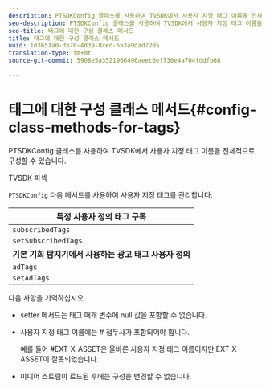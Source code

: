 ```yaml
---
description: PTSDKConfig 클래스를 사용하여 TVSDK에서 사용자 지정 태그 이름을 전체적으로 구성할 수 있습니다.
seo-description: PTSDKConfig 클래스를 사용하여 TVSDK에서 사용자 지정 태그 이름을 전체적으로 구성할 수 있습니다.
seo-title: 태그에 대한 구성 클래스 메서드
title: 태그에 대한 구성 클래스 메서드
uuid: 1d3651a0-3b70-4d3a-8ced-663a9dad7205
translation-type: tm+mt
source-git-commit: 5908e5a3521966496aeec0ef730e4a704fddfb68

---
```



# 태그에 대한 구성 클래스 메서드{#config-class-methods-for-tags}

PTSDKConfig 클래스를 사용하여 TVSDK에서 사용자 지정 태그 이름을 전체적으로 구성할 수 있습니다.

TVSDK 파섹

`PTSDKConfig` 다음 메서드를 사용하여 사용자 지정 태그를 관리합니다.

| **특정 사용자 정의 태그 구독** |
|---|
| `subscribedTags` | 현재 구독 태그 목록을 검색합니다. |
| `setSubscribedTags` | 애플리케이션에 노출될 구독 태그 목록을 설정합니다. |
| **기본 기회 탐지기에서 사용하는 광고 태그 사용자 정의** |
| `adTags` | 광고 태그의 현재 목록을 검색합니다. |
| `setAdTags` | 기본 기회 생성기에서 사용할 광고 태그 목록을 설정합니다. |

다음 사항을 기억하십시오.

* setter 메서드는 태그 매개 변수에 null 값을 포함할 수 없습니다.
* 사용자 지정 태그 이름에는 # 접두사가 포함되어야 합니다.

   예를 들어 #EXT-X-ASSET은 올바른 사용자 지정 태그 이름이지만 EXT-X-ASSET이 잘못되었습니다.
* 미디어 스트림이 로드된 후에는 구성을 변경할 수 없습니다.

